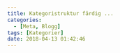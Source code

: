 ```yaml
---
title: Kategoristruktur färdig ...
categories:
  - [Meta, Blogg]
tags: [Kategorier]
date: 2018-04-13 01:42:46
---
```

